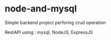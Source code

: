 # node-and-mysql
Simple backend project perforing crud operation

RestAPI using : mysql, NodeJS, ExpressJS
